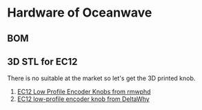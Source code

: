 # Hardware of Oceanwave

## BOM

## 3D STL for EC12
There is no suitable at the market so let's get the 3D printed knob. 


1. [EC12 Low Profile Encoder Knobs from rmwphd](https://www.printables.com/model/297363-ec12-low-profile-encoder-knobs)
2. [EC12 low-profile encoder knob from DeltaWhy](https://www.printables.com/model/310927-ec12-low-profile-encoder-knob)

